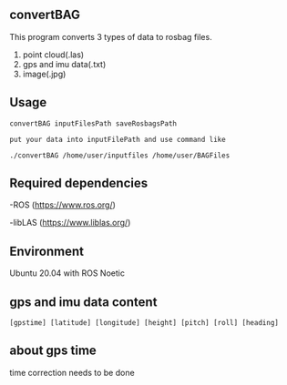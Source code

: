 ## convertBAG

This program converts 3 types of data to rosbag files.
1. point cloud(.las)
2. gps and imu data(.txt)
3. image(.jpg) 

## Usage

    convertBAG inputFilesPath saveRosbagsPath
    
    put your data into inputFilePath and use command like
    
    ./convertBAG /home/user/inputfiles /home/user/BAGFiles
    
## Required dependencies
-ROS (https://www.ros.org/)

-libLAS (https://www.liblas.org/)

## Environment
Ubuntu 20.04 with ROS Noetic
    
## gps and imu data content
    [gpstime] [latitude] [longitude] [height] [pitch] [roll] [heading]
    
## about gps time
time correction needs to be done
